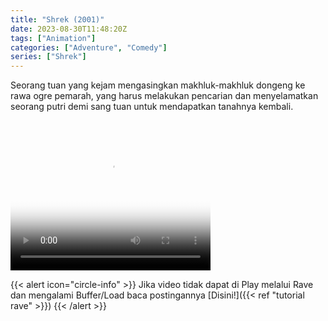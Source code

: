 ```yaml
---
title: "Shrek (2001)"
date: 2023-08-30T11:48:20Z
tags: ["Animation"]
categories: ["Adventure", "Comedy"]
series: ["Shrek"]
---
```


Seorang tuan yang kejam mengasingkan makhluk-makhluk dongeng ke rawa ogre pemarah, yang harus melakukan pencarian dan menyelamatkan seorang putri demi sang tuan untuk mendapatkan tanahnya kembali.

<video width="320" height="240" poster="https://www.themoviedb.org/t/p/original/ricS2Yx3sckm4ePbNVebaNOG1mr.jpg" controls>
  <source src="https://kp3d-my.sharepoint.com/personal/ryoo_kp3d_onmicrosoft_com/_layouts/15/download.aspx?share=EexPJ2wI1XRMtz2gHItyvDQB-0IdtlMIc8SbxiEwwmnuhg" type="video/mp4">
</video>

{{< alert icon="circle-info" >}}
Jika video tidak dapat di Play melalui Rave dan mengalami Buffer/Load baca postingannya [Disini!]({{< ref "tutorial rave" >}})
{{< /alert >}}